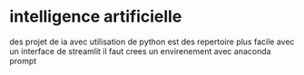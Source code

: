 # intelligence artificielle

des projet de ia avec utilisation de python est des repertoire plus facile avec un interface de streamlit il faut crees un envirenement avec anaconda prompt
